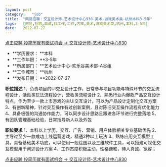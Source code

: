 ```yaml
---
layout:	post
category:	"job"
title:	"网易招聘：交互设计师-艺术设计中心930-美术-游戏美术类-杭州本科3-5年"
tags:	[网易,招聘,面试,找工作,工作,内推,美术,游戏美术类,杭州,本科,3-5年]
date:	2022-07-27
---
```


[点击应聘 投简历就有面试机会 -> 交互设计师-艺术设计中心930](http://mobile.bole.netease.com/bole/boleDetail?id=40396&employeeId=346f03c3cda5f04c&key=all)



- **学历要求： **本科
- **工作年限： **3-5年
- **所属部门： **艺术设计中心-欢乐谷美术部-A谷组
- **工作城市： **杭州
- **发布日期： **2022-07-27



**职位描述**
1、负责项目的UI交互设计工作，日常参与项目功能与特殊环节的交互流程设计，活动类玩法流程设计，营收类流程设计
2、熟悉行业内爆款产品交互设计特点，作为至少一款上市游戏的主UI交互设计，可以为产品设计定制化交互方案
3、有创新精神，针对交互操作有过创新案例，且对陈旧交互操作流程有优化能力
4、具备极强的沟通协作能力，可以同步设计思路且跟进各环节进行完整落地
5、有团队管理基础经验，日常指导新人以及外包



**职位要求**
1、本科以上学历，交互、广告、营销、用户体验相关专业基础优先
2、主导过至少一款成功上线运营游戏，精通2种以上玩法
3、熟练应用交互模型工具，具备基础美术功底，可以使用一般绘图以及三维软件工具，可以搭建可视化交互模型用于阐述设计方案
4、工作态度积极主动，性格谦和，待人真诚、宽容；



[点击应聘 投简历就有面试机会 -> 交互设计师-艺术设计中心930](http://mobile.bole.netease.com/bole/boleDetail?id=40396&employeeId=346f03c3cda5f04c&key=all)